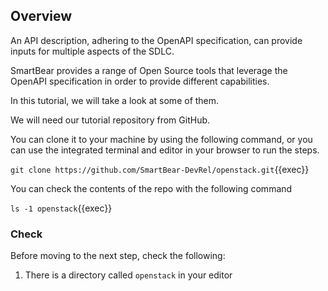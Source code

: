## Overview


An API description, adhering to the OpenAPI specification, can provide inputs for multiple aspects of the SDLC.

SmartBear provides a range of Open Source tools that leverage the OpenAPI specification in order to provide different capabilities. 

In this tutorial, we will take a look at some of them.

We will need our tutorial repository from GitHub.

You can clone it to your machine by using the following command, or you can use the integrated terminal and editor in your browser to run the steps.

`git clone https://github.com/SmartBear-DevRel/openstack.git`{{exec}}

You can check the contents of the repo with the following command

`ls -1 openstack`{{exec}}

### Check

Before moving to the next step, check the following:

1. There is a directory called `openstack` in your editor